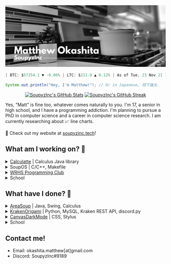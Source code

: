 <!--
  Thanks for peeking under the hood! It's pretty neat, right?

  While you are welcome to use this README as a guide, please
  DO NOT just blindly copy it. 1. It's never good to blindly 
  copy code you don't understand and 2. You may end up leaving
  my information in your README.

  I used <a href="https://github.com/ouuan">ouuan's</a> 
  <a href="https://github.com/ouuan/ouuan">README</a> as a guide 
  to setting up this repository's GitHub Actions to display the 
  below crypto prices.

  I'm glad you enjoyed my README enough to take a peak under 
  the hood! <3
    - Matthew Okashita | SoupyzInc (https://github.com/SoupyzInc)
-->

<img src="https://github.com/SoupyzInc/SoupyzInc/blob/master/Images/GitHub%20Banner.png" alt="Matthew Okashita | SoupyzInc">

<!--START_SECTION:crypto-prices-->
```java
| BTC: $57254.1 ▼ -0.06% | LTC: $211.9 ▲ 0.12% | As of Tue, 23 Nov 21 18:23:10 +0000 | From the Kraken REST API. |
```
<!--END_SECTION:crypto-prices-->

```java
System.out.println("Hey, I'm Matthew!"); // Or in Japanese, 岡下雄太.
```

<p align="center">
  <a href="https://github.com/anuraghazra/github-readme-stats"><img width="48%" src="https://github-readme-stats.vercel.app/api?username=soupyzinc&count_private=true&show_icons=true&theme=dark&title_color=9aa0a6&text_coolor+9aa0a6&icon_color=CAD1D9&bg_color=00000000" alt="SoupyzInc's GitHub Stats"></a>
  <a href="https://github.com/DenverCoder1/github-readme-streak-stats"><img width="48%" src="https://github-readme-streak-stats.herokuapp.com?user=SoupyzInc&background=00000000&stroke=9AA0A6&currStreakNum=9AA0A6&fire=DD2727&ring=DD2727&sideNums=9AA0A6&sideLabels=9AA0A6&currStreakLabel=DD2727&border=9AA0A6&dates=9AA0A6" alt="SoupyzInc's GitHub Streak"></a>
</p>

<p>Yes, "Matt" is fine too, whatever comes naturally to you. I'm 17, a senior in high school, and I have a programming addiction. I'm planning to pursue a PhD in computer science and a career in computer science research. I am currently researching about 📈 line charts. 

<p>🔗 Check out my website at <a href="https://soupyzinc.tech/">soupyzinc.tech</a>!<br>

<h2>What am I working on? 🤔</h2>
<details>
  <summary><a href="https://github.com/Derivasians/Calculatte">Calculatte</a> | Calculus Java library</summary>
  <blockquote>
    A simple Java calculus library. Why? Because I love math <i>and</i> programming! ❤️
  </blockquote>
</details>

<details>
  <summary>SoupOS | C/C++, Makefile</summary>
  <blockquote>
    My own operating system built from scratch. Being made with the guidance of 
    <a href="https://www.youtube.com/watch?v=mpPbKEeWIHU&list=PLxN4E629pPnJxCQCLy7E0SQY_zuumOVyZ">Poncho's OS Dev series</a>. 
    Currently debugging the page table manager.
  </blockquote>
</details>

<details>
  <summary><a href="https://github.com/WRHS-Programming-Club">WRHS Programming Club</a></summary>
  <blockquote>
    Cofounder and president of the WRHS Programming Club.
  </blockquote>
</details>

<details>
  <summary>School</summary>
  <blockquote>
    Expected coursework: AP Physics 2, AP Calculus BC, AP Statistics.<br>
    Others: CodeQuest Orlando 2021, Marching Band, Indoor Percussion, Concert Band.
  </blockquote>
</details>

<h2>What have I done? 🎉</h2>
<details>
  <summary><a href="https://github.com/SoupyzInc/AreaSoup">AreaSoup</a> | Java, Swing, Calculus</summary>
  <blockquote>
    A Java Swing app to visualize different integral approximation techniques.<br><br>
    <img src="https://github.com/SoupyzInc/AreaSoup/blob/main/AreaSoup%20Demo.gif" alt="Demo of AreaSoup">
  </blockquote>
</details>

<details>
  <summary><a href="https://github.com/SoupyzInc/KrakenOrigami">KrakenOrigami</a> | Python, MySQL, Kraken REST API, discord.py</summary>
  <blockquote>A Discord bot written in Python to paper trade crypto currencies. It utilizes 
    <a href="https://github.com/Rapptz/discord.py">discord.py</a> and MySQL to make and store paper trades. 
    Prices are taken from the <a href="https://docs.kraken.com/rest/">Kraken REST API</a> using 
    <a href="https://github.com/veox/python3-krakenex">krakenex</a>.<br><br>
    <img src="https://github.com/SoupyzInc/KrakenOrigami/blob/main/Wiki/Kraken_Showcase.png" alt="KrakenOrigami Demo">
  </blockquote>
</details>

<details>
  <summary><a href="https://github.com/SoupyzInc/CanvasDarkMode">CanvasDarkMode</a> | CSS, Stylus</summary>
  <blockquote>An open source Stylus extension to give Canvas a dark mode. Now students can work late at night 
    without burning their retinas out!<br><br>
    <img src="https://github.com/SoupyzInc/CanvasDarkMode/blob/main/images/Dashboardv1.1.5.png" alt="CanvasDarkMode Demo">
  </blockquote>
</details>

<details>
  <summary>School</summary>
  <blockquote>
    Coursework: AP Computer Science A (5), AP Physics 1 (4), AP Calculus AB (4), AP English Language (4), C# Programming (COP2360).<br>
    Other achievements: CodeQuest Orlando 2020, MOS Certified, Florida Marching Band 2019 Class 4A State Champions.
  </blockquote>
</details>

<h2>Contact me!</h2>
<ul>
  <li>Email: okashita.matthew[at]gmail.com</li>
  <li>Discord: SoupyzInc#9189</li>
</ul>
